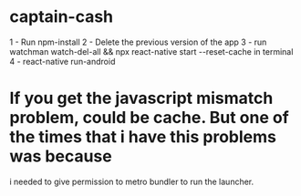 # captain-cash

1 - Run npm-install
2 - Delete the previous version of the app
3 - run watchman watch-del-all && npx react-native start --reset-cache in terminal
4 - react-native run-android

# If you get the javascript mismatch problem, could be cache. But one of the times that i have this problems was because
i needed to give permission to metro bundler to run the launcher.
